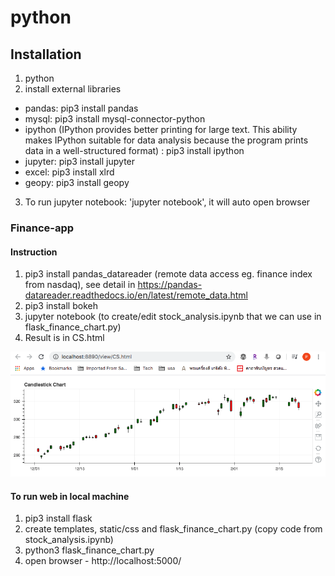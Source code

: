 # python

## Installation
1. python
2. install external libraries
- pandas: pip3 install pandas
- mysql: pip3 install mysql-connector-python
- ipython (IPython provides better printing for large text. This ability makes IPython suitable for data analysis because the program prints data in a well-structured format) : pip3 install ipython
- jupyter: pip3 install jupyter
- excel: pip3 install xlrd
- geopy: pip3 install geopy
3. To run jupyter notebook: 'jupyter notebook', it will auto open browser

### Finance-app
#### Instruction
1. pip3 install pandas_datareader (remote data access eg. finance index from nasdaq), see detail in https://pandas-datareader.readthedocs.io/en/latest/remote_data.html
2. pip3 install bokeh
3. jupyter notebook (to create/edit stock_analysis.ipynb that we can use in flask_finance_chart.py)
4. Result is in CS.html

![Result](https://github.com/ssupattra/python/blob/master/finance-app/finance-graph.png)

#### To run web in local machine
1. pip3 install flask
2. create templates, static/css and flask_finance_chart.py (copy code from stock_analysis.ipynb)
3. python3 flask_finance_chart.py
4. open browser - http://localhost:5000/
